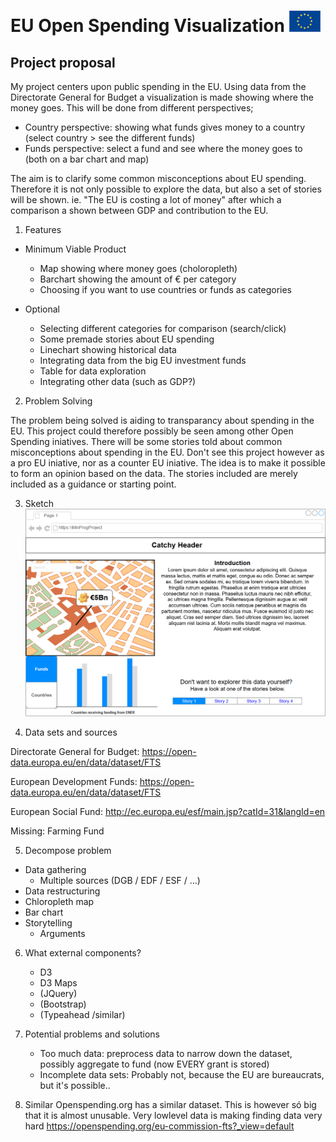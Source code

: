# EU Open Spending Visualization ![Flag](/doc/euflag.gif)

## Project proposal
My project centers upon public spending in the EU. Using data from the Directorate General for Budget a visualization is made showing where the money goes. This will be done from different perspectives;

* Country perspective: showing what funds gives money to a country (select country > see the different funds)
* Funds perspective: select a fund and see where the money goes to (both on a bar chart and map)

The aim is to clarify some common misconceptions about EU spending. Therefore it is not only possible to explore the data, but also a set of stories will be shown. ie. "The EU is costing a lot of money" after which a comparison a shown between GDP and contribution to the EU.

1. Features
* Minimum Viable Product
  * Map showing where money goes (choloropleth)
  * Barchart showing the amount of € per category
  * Choosing if you want to use countries or funds as categories

* Optional
  * Selecting different categories for comparison (search/click)
  * Some premade stories about EU spending
  * Linechart showing historical data
  * Integrating data from the big EU investment funds
  * Table for data exploration
  * Integrating other data (such as GDP?)

2. Problem Solving

The problem being solved is aiding to transparancy about spending in the EU. This project could therefore possibly be seen among other Open Spending iniatives.
There will be some stories told about common misconceptions about spending in the EU. Don't see this project however as a pro EU iniative, nor as a counter EU iniative. The idea is to make it possible to form an opinion based on the data. The stories included are merely included as a guidance or starting point.


3. Sketch
![Designsketch](/doc/mockup1.png)

4. Data sets and sources

Directorate General for Budget: https://open-data.europa.eu/en/data/dataset/FTS

European Development Funds: https://open-data.europa.eu/en/data/dataset/FTS

European Social Fund: http://ec.europa.eu/esf/main.jsp?catId=31&langId=en

Missing: Farming Fund



5. Decompose problem
 * Data gathering
 	* Multiple sources (DGB / EDF / ESF / ...)
 * Data restructuring
 * Chloropleth map
 * Bar chart
 * Storytelling
 	* Arguments


6. What external components?
	* D3
	* D3 Maps
	* (JQuery)
	* (Bootstrap)
	* (Typeahead /similar)


7. Potential problems and solutions
	* Too much data: preprocess data to narrow down the dataset, possibly aggregate to fund (now EVERY grant is stored)
	* Incomplete data sets: Probably not, because the EU are bureaucrats, but it's possible..

8. Similar
Openspending.org has a similar dataset. This is however só big that it is almost unusable. Very lowlevel data is making finding data very hard
https://openspending.org/eu-commission-fts?_view=default